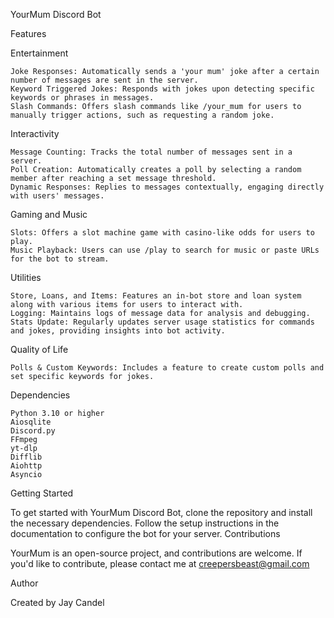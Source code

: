 YourMum Discord Bot

Features

Entertainment

    Joke Responses: Automatically sends a 'your mum' joke after a certain number of messages are sent in the server.
    Keyword Triggered Jokes: Responds with jokes upon detecting specific keywords or phrases in messages.
    Slash Commands: Offers slash commands like /your_mum for users to manually trigger actions, such as requesting a random joke.

Interactivity

    Message Counting: Tracks the total number of messages sent in a server.
    Poll Creation: Automatically creates a poll by selecting a random member after reaching a set message threshold.
    Dynamic Responses: Replies to messages contextually, engaging directly with users' messages.

Gaming and Music

    Slots: Offers a slot machine game with casino-like odds for users to play.
    Music Playback: Users can use /play to search for music or paste URLs for the bot to stream.

Utilities

    Store, Loans, and Items: Features an in-bot store and loan system along with various items for users to interact with.
    Logging: Maintains logs of message data for analysis and debugging.
    Stats Update: Regularly updates server usage statistics for commands and jokes, providing insights into bot activity.

Quality of Life

    Polls & Custom Keywords: Includes a feature to create custom polls and set specific keywords for jokes.

Dependencies

    Python 3.10 or higher
    Aiosqlite
    Discord.py
    FFmpeg
    yt-dlp
    Difflib
    Aiohttp
    Asyncio

Getting Started

To get started with YourMum Discord Bot, clone the repository and install the necessary dependencies. Follow the setup instructions in the documentation to configure the bot for your server.
Contributions

YourMum is an open-source project, and contributions are welcome. If you'd like to contribute, please contact me at creepersbeast@gmail.com

Author

Created by Jay Candel
